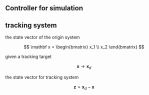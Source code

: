 ## Controller for simulation

## tracking system 

the state vector of the origin system

$$
\mathbf x = \begin{bmatrix}
    x_1 \\ x_2
\end{bmatrix}
$$

given a tracking target 

$$
 \mathbf x \to \mathbf x_d
$$

the state vector for tracking system

$$
\mathbf z = \mathbf x_d - \mathbf x
$$